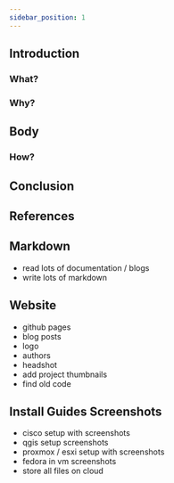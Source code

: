 ```yaml
---
sidebar_position: 1
---
```


## Introduction

### What?

### Why?

## Body

### How?

## Conclusion

## References

## Markdown
- read lots of documentation / blogs
- write lots of markdown

## Website
- github pages
- blog posts
- logo
- authors
- headshot
- add project thumbnails
- find old code

## Install Guides Screenshots
- cisco setup with screenshots
- qgis setup screenshots
- proxmox / esxi setup with screenshots
- fedora in vm screenshots
- store all files on cloud


